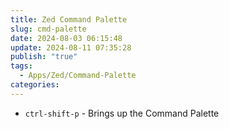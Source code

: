 ```yaml
---
title: Zed Command Palette
slug: cmd-palette
date: 2024-08-03 06:15:48
update: 2024-08-11 07:35:28
publish: "true"
tags:
  - Apps/Zed/Command-Palette
categories: 
---
```


- `ctrl-shift-p` - Brings up the Command Palette
